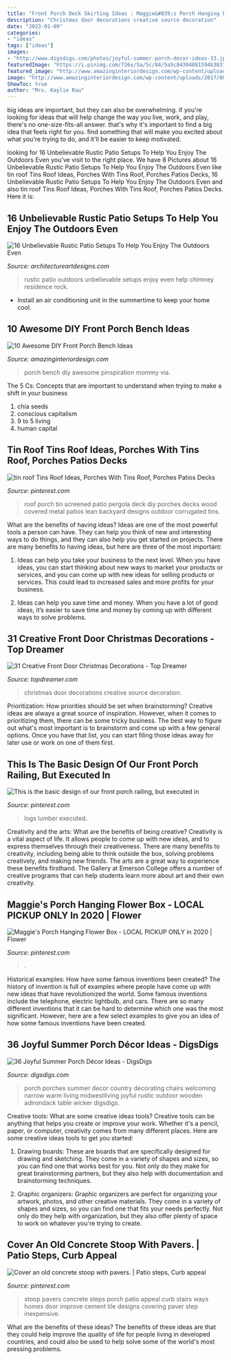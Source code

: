 ```yaml
---
title: "Front Porch Deck Skirting Ideas : Maggie&#039;s Porch Hanging Flower Box"
description: "Christmas door decorations creative source decoration"
date: "2023-01-09"
categories:
- "ideas"
tags: ["ideas"]
images:
- "http://www.digsdigs.com/photos/joyful-summer-porch-decor-ideas-33.jpg"
featuredImage: "https://i.pinimg.com/736x/5a/5c/84/5a5c84304881594b3837b91faa2f27ef.jpg"
featured_image: "http://www.amazinginteriordesign.com/wp-content/uploads/2017/08/10-Awesome-DIY-Front-Porch-Bench-Ideas-5.jpg"
image: "http://www.amazinginteriordesign.com/wp-content/uploads/2017/08/10-Awesome-DIY-Front-Porch-Bench-Ideas-5.jpg"
ShowToc: true
author: "Mrs. Kaylie Rau"
---
```



big ideas are important, but they can also be overwhelming. if you're looking for ideas that will help change the way you live, work, and play, there's no one-size-fits-all answer. that's why it's important to find a big idea that feels right for you. find something that will make you excited about what you're trying to do, and it'll be easier to keep motivated.

	

		
looking for 16 Unbelievable Rustic Patio Setups To Help You Enjoy The Outdoors Even you've visit to the right place. We have 8 Pictures about 16 Unbelievable Rustic Patio Setups To Help You Enjoy The Outdoors Even like tin roof Tins Roof Ideas, Porches With Tins Roof, Porches Patios Decks, 16 Unbelievable Rustic Patio Setups To Help You Enjoy The Outdoors Even and also tin roof Tins Roof Ideas, Porches With Tins Roof, Porches Patios Decks. Here it is:
		
    
## 16 Unbelievable Rustic Patio Setups To Help You Enjoy The Outdoors Even

<img loading=lazy src="https://www.architectureartdesigns.com/wp-content/uploads/2015/05/16-Unbelievable-Rustic-Patio-Setups-To-Help-You-Enjoy-The-Outdoors-Even-More-7-630x420.jpg" onerror="this.onerror=null;this.src='https://tse1.mm.bing.net/th?id=OIP.ZoGNyYIJOSocvxPhDvuIRwHaE8&amp;pid=15.1';" alt="16 Unbelievable Rustic Patio Setups To Help You Enjoy The Outdoors Even">

_Source: architectureartdesigns.com_

>rustic patio outdoors unbelievable setups enjoy even help chimney residence rock. 

	

- Install an air conditioning unit in the summertime to keep your home cool.

    
## 10 Awesome DIY Front Porch Bench Ideas

<img loading=lazy src="http://www.amazinginteriordesign.com/wp-content/uploads/2017/08/10-Awesome-DIY-Front-Porch-Bench-Ideas-5.jpg" onerror="this.onerror=null;this.src='https://tse1.mm.bing.net/th?id=OIP.ytITM9_PE5c9lBDSrs1kwwHaOo&amp;pid=15.1';" alt="10 Awesome DIY Front Porch Bench Ideas">

_Source: amazinginteriordesign.com_

>porch bench diy awesome pinspiration mommy via. 

	

The 5 Cs: Concepts that are important to understand when trying to make a shift in your business
1. chia seeds
2. conscious capitalism
3. 9 to 5 living
4. human capital

    
## Tin Roof Tins Roof Ideas, Porches With Tins Roof, Porches Patios Decks

<img loading=lazy src="https://i.pinimg.com/736x/05/cd/79/05cd79e1fd45855128418ba24f4b086b.jpg" onerror="this.onerror=null;this.src='https://tse3.mm.bing.net/th?id=OIP.3khKwK3RIhoVBxvgq_HiUAHaFj&amp;pid=15.1';" alt="tin roof Tins Roof Ideas, Porches With Tins Roof, Porches Patios Decks">

_Source: pinterest.com_

>roof porch tin screened patio pergola deck diy porches decks wood covered metal patios lean backyard designs outdoor corrugated tins. 

	

What are the benefits of having ideas?
Ideas are one of the most powerful tools a person can have. They can help you think of new and interesting ways to do things, and they can also help you get started on projects. There are many benefits to having ideas, but here are three of the most important: 
1. Ideas can help you take your business to the next level. When you have ideas, you can start thinking about new ways to market your products or services, and you can come up with new ideas for selling products or services. This could lead to increased sales and more profits for your business. 

2. Ideas can help you save time and money. When you have a lot of good ideas, it’s easier to save time and money by coming up with different ways to solve problems.

    
## 31 Creative Front Door Christmas Decorations - Top Dreamer

<img loading=lazy src="https://topdreamer.com/wp-content/uploads/2013/12/front-door-Christmas-decoration-1.jpg" onerror="this.onerror=null;this.src='https://tse4.mm.bing.net/th?id=OIP.p4GGbPy2R2aprq-2qkHj9gHaJ5&amp;pid=15.1';" alt="31 Creative Front Door Christmas Decorations - Top Dreamer">

_Source: topdreamer.com_

>christmas door decorations creative source decoration. 

	

Prioritization: How priorities should be set when brainstorming?
Creative ideas are always a great source of inspiration. However, when it comes to prioritizing them, there can be some tricky business. The best way to figure out what's most important is to brainstorm and come up with a few general options. Once you have that list, you can start filing those ideas away for later use or work on one of them first.

    
## This Is The Basic Design Of Our Front Porch Railing, But Executed In

<img loading=lazy src="https://i.pinimg.com/736x/5a/5c/84/5a5c84304881594b3837b91faa2f27ef.jpg" onerror="this.onerror=null;this.src='https://tse1.mm.bing.net/th?id=OIP.2nFDPZ6EsTUlvWc6amqRKwHaLF&amp;pid=15.1';" alt="This is the basic design of our front porch railing, but executed in">

_Source: pinterest.com_

>logs lumber executed. 

	

Creativity and the arts: What are the benefits of being creative?
Creativity is a vital aspect of life. It allows people to come up with new ideas, and to express themselves through their creativeness. There are many benefits to creativity, including being able to think outside the box, solving problems creatively, and making new friends. The arts are a great way to experience these benefits firsthand. The Gallery at Emerson College offers a number of creative programs that can help students learn more about art and their own creativity.

    
## Maggie&#039;s Porch Hanging Flower Box - LOCAL PICKUP ONLY In 2020 | Flower

<img loading=lazy src="https://i.pinimg.com/736x/a1/42/a9/a142a93d48457739c62f0d2dcb96b1eb.jpg" onerror="this.onerror=null;this.src='https://tse3.mm.bing.net/th?id=OIP.5rdF8JNRkxnU2M244LYWcAHaJ3&amp;pid=15.1';" alt="Maggie&#039;s Porch Hanging Flower Box - LOCAL PICKUP ONLY in 2020 | Flower">

_Source: pinterest.com_

>. 

	

Historical examples: How have some famous inventions been created?
The history of invention is full of examples where people have come up with new ideas that have revolutionized the world. Some famous inventions include the telephone, electric lightbulb, and cars. There are so many different inventions that it can be hard to determine which one was the most significant. However, here are a few select examples to give you an idea of how some famous inventions have been created.

    
## 36 Joyful Summer Porch Décor Ideas - DigsDigs

<img loading=lazy src="http://www.digsdigs.com/photos/joyful-summer-porch-decor-ideas-33.jpg" onerror="this.onerror=null;this.src='https://tse1.mm.bing.net/th?id=OIP.rGztzf3oE1cAK_uHscaOKAHaJ4&amp;pid=15.1';" alt="36 Joyful Summer Porch Décor Ideas - DigsDigs">

_Source: digsdigs.com_

>porch porches summer decor country decorating chairs welcoming narrow warm living midwestliving joyful rustic outdoor wooden adirondack table wicker digsdigs. 

	

Creative tools: What are some creative ideas tools?
Creative tools can be anything that helps you create or improve your work. Whether it's a pencil, paper, or computer, creativity comes from many different places. Here are some creative ideas tools to get you started:
1. Drawing boards: These are boards that are specifically designed for drawing and sketching. They come in a variety of shapes and sizes, so you can find one that works best for you. Not only do they make for great brainstorming partners, but they also help with documentation and brainstorming techniques.

2. Graphic organizers: Graphic organizers are perfect for organizing your artwork, photos, and other creative materials. They come in a variety of shapes and sizes, so you can find one that fits your needs perfectly. Not only do they help with organization, but they also offer plenty of space to work on whatever you're trying to create.

    
## Cover An Old Concrete Stoop With Pavers. | Patio Steps, Curb Appeal

<img loading=lazy src="https://i.pinimg.com/736x/ff/c0/2a/ffc02ac8af22fc3d38dbf88619e4a616--patio-steps-paver-front-steps.jpg" onerror="this.onerror=null;this.src='https://tse3.mm.bing.net/th?id=OIP.ivUx-4f4cceoqj3ZmQK7egHaJ2&amp;pid=15.1';" alt="Cover an old concrete stoop with pavers. | Patio steps, Curb appeal">

_Source: pinterest.com_

>stoop pavers concrete steps porch patio appeal curb stairs ways homes door improve cement tile designs covering paver step inexpensive. 

	

What are the benefits of these ideas?
The benefits of these ideas are that they could help improve the quality of life for people living in developed countries, and could also be used to help solve some of the world's most pressing problems.

